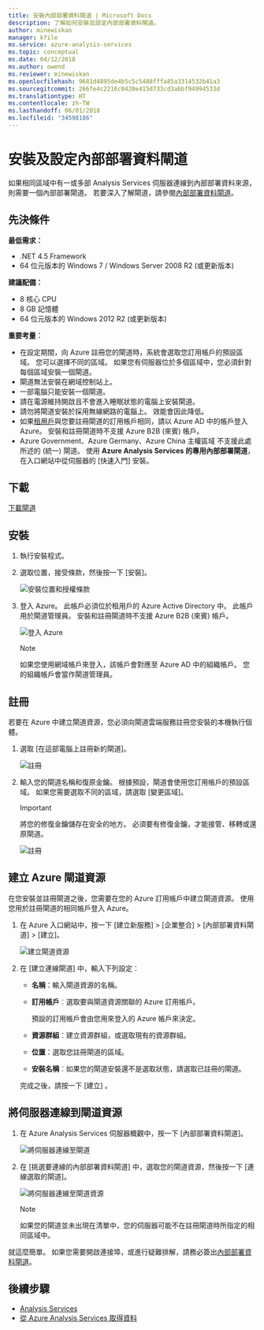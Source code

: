 ```yaml
---
title: 安裝內部部署資料閘道 | Microsoft Docs
description: 了解如何安裝及設定內部部署資料閘道。
author: minewiskan
manager: kfile
ms.service: azure-analysis-services
ms.topic: conceptual
ms.date: 04/12/2018
ms.author: owend
ms.reviewer: minewiskan
ms.openlocfilehash: 9681d4895de4b5c5c5488fffa85a3314532b41a3
ms.sourcegitcommit: 266fe4c2216c0420e415d733cd3abbf94994533d
ms.translationtype: HT
ms.contentlocale: zh-TW
ms.lasthandoff: 06/01/2018
ms.locfileid: "34598186"
---
```

# <a name="install-and-configure-an-on-premises-data-gateway"></a>安裝及設定內部部署資料閘道
如果相同區域中有一或多部 Analysis Services 伺服器連線到內部部署資料來源，則需要一個內部部署閘道。 若要深入了解閘道，請參閱[內部部署資料閘道](analysis-services-gateway.md)。

## <a name="prerequisites"></a>先決條件
**最低需求：**

* .NET 4.5 Framework
* 64 位元版本的 Windows 7 / Windows Server 2008 R2 (或更新版本)

**建議配備：**

* 8 核心 CPU
* 8 GB 記憶體
* 64 位元版本的 Windows 2012 R2 (或更新版本)

**重要考量︰**

* 在設定期間，向 Azure 註冊您的閘道時，系統會選取您訂用帳戶的預設區域。 您可以選擇不同的區域。 如果您有伺服器位於多個區域中，您必須針對每個區域安裝一個閘道。 
* 閘道無法安裝在網域控制站上。
* 一部電腦只能安裝一個閘道。
* 請在電源維持開啟且不會進入睡眠狀態的電腦上安裝閘道。
* 請勿將閘道安裝於採用無線網路的電腦上。 效能會因此降低。
* 如果[租用戶](https://msdn.microsoft.com/library/azure/jj573650.aspx#BKMK_WhatIsAnAzureADTenant)與您要註冊閘道的訂用帳戶相同，請以 Azure AD 中的帳戶登入 Azure。 安裝和註冊閘道時不支援 Azure B2B (來賓) 帳戶。
* Azure Government、Azure Germany、Azure China 主權區域 不支援此處所述的 (統一) 閘道。 使用 **Azure Analysis Services 的專用內部部署閘道**，在入口網站中從伺服器的 [快速入門] 安裝。 


## <a name="download"></a>下載
 [下載閘道](https://aka.ms/azureasgateway)

## <a name="install"></a>安裝

1. 執行安裝程式。

2. 選取位置，接受條款，然後按一下 [安裝]。

   ![安裝位置和授權條款](media/analysis-services-gateway-install/aas-gateway-installer-accept.png)

3. 登入 Azure。 此帳戶必須位於租用戶的 Azure Active Directory 中。 此帳戶用於閘道管理員。 安裝和註冊閘道時不支援 Azure B2B (來賓) 帳戶。

   ![登入 Azure](media/analysis-services-gateway-install/aas-gateway-installer-account.png)

   > [!NOTE]
   > 如果您使用網域帳戶來登入，該帳戶會對應至 Azure AD 中的組織帳戶。 您的組織帳戶會當作閘道管理員。

## <a name="register"></a>註冊
若要在 Azure 中建立閘道資源，您必須向閘道雲端服務註冊您安裝的本機執行個體。 

1.  選取 [在這部電腦上註冊新的閘道]。

    ![註冊](media/analysis-services-gateway-install/aas-gateway-register-new.png)

2. 輸入您的閘道名稱和復原金鑰。 根據預設，閘道會使用您訂用帳戶的預設區域。 如果您需要選取不同的區域，請選取 [變更區域]。

    > [!IMPORTANT]
    > 將您的修復金鑰儲存在安全的地方。 必須要有修復金鑰，才能接管、移轉或還原閘道。 

   ![註冊](media/analysis-services-gateway-install/aas-gateway-register-name.png)


## <a name="create-resource"></a>建立 Azure 閘道資源
在您安裝並註冊閘道之後，您需要在您的 Azure 訂用帳戶中建立閘道資源。 使用您用於註冊閘道的相同帳戶登入 Azure。

1. 在 Azure 入口網站中，按一下 [建立新服務] > [企業整合] > [內部部署資料閘道] > [建立]。

   ![建立閘道資源](media/analysis-services-gateway-install/aas-gateway-new-azure-resource.png)

2. 在 [建立連線閘道] 中，輸入下列設定：

    * **名稱**：輸入閘道資源的名稱。 

    * **訂用帳戶**︰選取要與閘道資源關聯的 Azure 訂用帳戶。 
   
      預設的訂用帳戶會由您用來登入的 Azure 帳戶來決定。

    * **資源群組**：建立資源群組，或選取現有的資源群組。

    * **位置**：選取您註冊閘道的區域。

    * **安裝名稱**︰如果您的閘道安裝還不是選取狀態，請選取已註冊的閘道。 

    完成之後，請按一下 [建立] 。

## <a name="connect-servers"></a>將伺服器連線到閘道資源

1. 在 Azure Analysis Services 伺服器概觀中，按一下 [內部部署資料閘道]。

   ![將伺服器連線至閘道](media/analysis-services-gateway-install/aas-gateway-connect-server.png)

2. 在 [挑選要連線的內部部署資料閘道] 中，選取您的閘道資源，然後按一下 [連線選取的閘道]。

   ![將伺服器連線至閘道資源](media/analysis-services-gateway-install/aas-gateway-connect-resource.png)

    > [!NOTE]
    > 如果您的閘道並未出現在清單中，您的伺服器可能不在註冊閘道時所指定的相同區域中。 

就這麼簡單。 如果您需要開啟連接埠，或進行疑難排解，請務必簽出[內部部署資料閘道](analysis-services-gateway.md)。

## <a name="next-steps"></a>後續步驟
* [ Analysis Services](analysis-services-manage.md)   
* [從 Azure Analysis Services 取得資料](analysis-services-connect.md)
